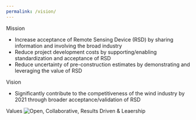 ```yaml
---
permalink: /vision/
---
```

Mission
- Increase acceptance of Remote Sensing Device (RSD) by sharing information and involving the broad industry
- Reduce project development costs by supporting/enabling standardization and acceptance of RSD
- Reduce uncertainty of pre-construction estimates by demonstrating and leveraging the value of RSD

Vision
- Significantly contribute to the competitiveness of the wind industry by 2021 through broader acceptance/validation of RSD

Values
![Open, Collaborative, Results Driven & Leaership](https://cfars.github.com/images/values.png "Our Values")